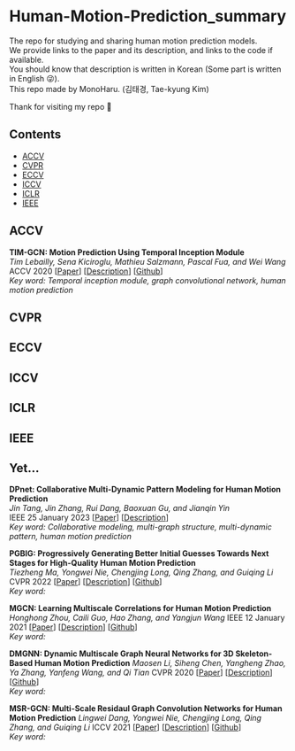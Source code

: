 # Human-Motion-Prediction_summary
The repo for studying and sharing human motion prediction models. \
We provide links to the paper and its description, and links to the code if available. \
You should know that description is written in Korean (Some part is written in English 😜). \
This repo made by MonoHaru. (김태경, Tae-kyung Kim)

Thank for visiting my repo 🥰

## Contents
- [ACCV](#ACCV)
- [CVPR](#CVPR)
- [ECCV](#ECCV)
- [ICCV](#ICCV)
- [ICLR](#ICLR)
- [IEEE](#IEEE)

## ACCV
**TIM-GCN: Motion Prediction Using Temporal Inception Module** \
*Tim Lebailly, Sena Kiciroglu, Mathieu Salzmann, Pascal Fua, and Wei Wang* \
ACCV 2020
[[Paper](https://arxiv.org/abs/2010.03006)]
[[Description](https://honorable-noodle-1d0.notion.site/TIM-GCN-12008f682c5a8007b1e9d2aef90ed68a)]
[[Github](https://github.com/tileb1/motion-prediction-tim)] \
*Key word: Temporal inception module, graph convolutional network, human motion prediction*

## CVPR

## ECCV

## ICCV

## ICLR

## IEEE

## Yet...
**DPnet: Collaborative Multi-Dynamic Pattern Modeling for Human Motion Prediction** \
*Jin Tang, Jin Zhang, Rui Dang, Baoxuan Gu, and Jianqin Yin* \
IEEE 25 January 2023
[[Paper](https://ieeexplore.ieee.org/document/10025861)]
[[Description](https://honorable-noodle-1d0.notion.site/3D-Human-Motion-Prediction-A-Survey-f79c7652330441ed9281f8d3e72a598e?pvs=4)] \
*Key word: Collaborative modeling, multi-graph structure, multi-dynamic pattern, human motion prediction*

**PGBIG: Progressively Generating Better Initial Guesses Towards Next Stages for High-Quality Human Motion Prediction** \
*Tiezheng Ma, Yongwei Nie, Chengjing Long, Qing Zhang, and Guiqing Li*
CVPR 2022
[[Paper](https://arxiv.org/abs/2203.16051)] 
[[Description]()]
[[Github](https://github.com/705062791/PGBIG)] \
*Key word:*

**MGCN: Learning Multiscale Correlations for Human Motion Prediction** \
*Honghong Zhou, Caili Guo, Hao Zhang, and Yangjun Wang*
IEEE 12 January 2021
[[Paper](https://arxiv.org/abs/2103.10674)] 
[[Description]()]
[[Github](https://github.com/zhouhongh/MGCN)] \
*Key word:*

**DMGNN: Dynamic Multiscale Graph Neural Networks for 3D Skeleton-Based Human Motion Prediction**
*Maosen Li, Siheng Chen, Yangheng Zhao, Ya Zhang, Yanfeng Wang, and Qi Tian*
CVPR 2020
[[Paper](https://arxiv.org/abs/2003.08802)] 
[[Description]()]
[[Github](https://github.com/limaosen0/DMGNN)] \
*Key word:*

**MSR-GCN: Multi-Scale Residaul Graph Convolution Networks for Human Motion Prediction**
*Lingwei Dang, Yongwei Nie, Chengjing Long, Qing Zhang, and Guiqing Li*
ICCV 2021
[[Paper](https://arxiv.org/abs/2108.07152)] 
[[Description]()]
[[Github](https://github.com/Droliven/MSRGCN)] \
*Key word:*
